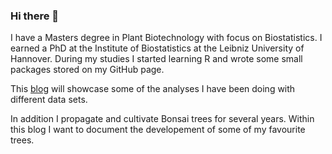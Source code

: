 ### Hi there 👋

I have a Masters degree in Plant Biotechnology with focus on Biostatistics. I earned a PhD at the Institute of Biostatistics at the Leibniz University of Hannover. During my studies I started learning R and wrote some small packages stored on my GitHub page. 

This [blog](https://akitsche.netlify.app/) will showcase some of the analyses I have been doing with different data sets.

In addition I propagate and cultivate Bonsai trees for several years. Within this blog I want to document the developement of some of my favourite trees.
